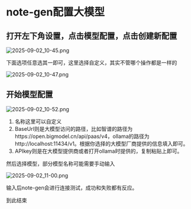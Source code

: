 # note-gen配置大模型

## 打开左下角设置，点击模型配置，点击创建新配置

![2025-09-02_10-45.png](https://cdn.jsdelivr.net/gh/zilong-ding/note-gen-image-sync@main/cda0a884-189e-4ec7-8c11-63dbfee53d10.png)

下面选项任意选其一即可，这里选择自定义，其实不管哪个操作都是一样的

![2025-09-02_10-47.png](https://cdn.jsdelivr.net/gh/zilong-ding/note-gen-image-sync@main/b1031899-7d3c-4ae2-96c9-80c567f3429f.png)

## 开始模型配置

![2025-09-02_10-52.png](https://cdn.jsdelivr.net/gh/zilong-ding/note-gen-image-sync@main/b5aeffaa-462a-4aa5-b95c-28c37a5567e9.png)

1. 名称这里可以自定义
2. BaseUrl则是大模型访问的路径，比如智谱的路径为https://open.bigmodel.cn/api/paas/v4，ollama的路径为http://localhost:11434/v1。根据你选择的大模型厂商提供的信息填入即可。
3. APIkey则是在大模型提供商或者打开ollama时提供的，复制粘贴上即可。

然后选择模型，部分模型名称可能需要手动输入

![2025-09-02_11-00.png](https://cdn.jsdelivr.net/gh/zilong-ding/note-gen-image-sync@main/f306595b-6794-4ed6-94c4-c94386284e23.png)

输入后note-gen会进行连接测试，成功和失败都有反应。

到此结束
